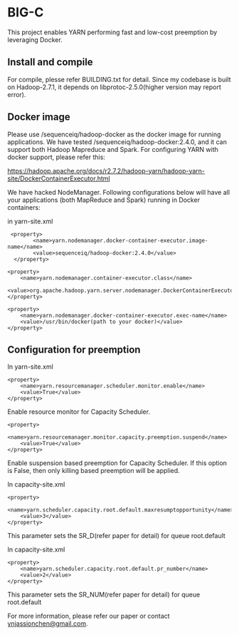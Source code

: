 # BIG-C

This project enables YARN performing fast and low-cost preemption by leveraging Docker.

## Install and compile
For compile, plesse refer BUILDING.txt for detail. Since my codebase is built on Hadoop-2.7.1, it depends on libprotoc-2.5.0(higher version may report error).

## Docker image
Please use /sequenceiq/hadoop-docker as the docker image for running applications. 
We have tested /sequenceiq/hadoop-docker:2.4.0, and it can
support both Hadoop Mapreduce and Spark. For configuring YARN with docker support, please refer this:

https://hadoop.apache.org/docs/r2.7.2/hadoop-yarn/hadoop-yarn-site/DockerContainerExecutor.html

We have hacked NodeManager. Following configurations below will have all your applications (both MapReduce and Spark) running
in Docker containers: 

in yarn-site.xml

```
 <property>
        <name>yarn.nodemanager.docker-container-executor.image-name</name>
        <value>sequenceiq/hadoop-docker:2.4.0</value>
  </property>
```  
```
<property>
    <name>yarn.nodemanager.container-executor.class</name>
    <value>org.apache.hadoop.yarn.server.nodemanager.DockerContainerExecutor</value>
</property>
````
````
<property>
    <name>yarn.nodemanager.docker-container-executor.exec-name</name>
    <value>/usr/bin/docker(path to your docker)</value>
</property>
````



## Configuration for preemption
In yarn-site.xml
```
<property>
    <name>yarn.resourcemanager.scheduler.monitor.enable</name>
    <value>True</value>
</property>
```
Enable resource monitor for Capacity Scheduler.

```
<property>
    <name>yarn.resourcemanager.monitor.capacity.preemption.suspend</name>
    <value>True</value>
</property>
```
Enable suspension based preemption for Capacity Scheduler. If this option is False, then only killing based preemption will be
applied. 

In capacity-site.xml
```
<property>
    <name>yarn.scheduler.capacity.root.default.maxresumptopportunity</name>
    <value>3</value>
</property>
```
This parameter sets the SR_D(refer paper for detail) for queue root.default

In capacity-site.xml
```
<property>
    <name>yarn.scheduler.capacity.root.default.pr_number</name>
    <value>2</value>
</property>
```
This parameter sets the SR_NUM(refer paper for detail) for queue root.default

For more information, please refer our paper or contact ynjassionchen@gmail.com.



